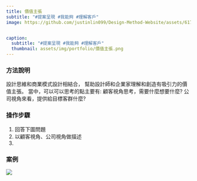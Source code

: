 ```yaml
---
title: 價值主張
subtitle: "#提案呈現 #我能夠 #理解客戶"
image: https://github.com/justinlin099/Design-Method-Website/assets/61717681/fa4ab720-6268-4337-9c3c-004021237e3f


caption:
  subtitle: "#提案呈現 #我能夠 #理解客戶"
  thumbnail: assets/img/portfolio/價值主張.png
---
```

### 方法說明
設計思維和商業模式設計相結合，
幫助設計師和企業家理解和創造有吸引力的價值主張。
當中，可以可以思考的點主要有: 
顧客視角思考，需要什麼想要什麼?
公司視角來看，提供給目標客群什麼?

### 操作步驟
1. 回答下圖問題
2. 以顧客視角、公司視角做描述
3. 
### 案例

<a href="https://github.com/justinlin099/Design-Method-Website/assets/61717681/f9391ad7-ceca-4bb0-bd94-06fdeb308266"><img src="https://github.com/justinlin099/Design-Method-Website/assets/61717681/f9391ad7-ceca-4bb0-bd94-06fdeb308266"  style="max-width:100%; height:auto;"></a>




